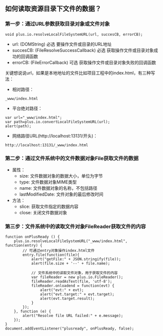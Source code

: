 ## 如何读取资源目录下文件的数据？

### 第一步：通过URL参数获取目录对象或文件对象
```
void plus.io.resolveLocalFileSystemURL(url, succesCB, errorCB);
```
- url: (DOMString) 必选 要操作文件或目录的URL地址
- succesCB: (FileResolveSuccessCallback) 必选 获取操作文件或目录对象成功的回调函数
- errorCB: (FileErrorCallback) 可选 获取操作文件或目录对象失败的回调函数

关键想说说url，如果是本地地址的文件比如项目工程中的index.html，有三种写法：

- 相对路径：
```
_www/index.html
```

- 平台绝对路径：
```
var url="_www/index.html";
var path=plus.io.convertLocalFileSystemURL(url);
alert(path);
```

- 网络路径URL(http://localhost:13131/开头)：
```
http://localhost:13131/_www/index.html
```

### 第二步：通过文件系统中的文件数据对象File获取文件的数据
- 属性：
  - size: 文件数据对象的数据大小，单位为字节
  - type: 文件数据对象MIME类型
  - name: 文件数据对象的名称，不包括路径
  - lastModifiedDate: 文件对象的最后修改时间
- 方法：
  - slice: 获取文件指定的数据内容
  - close: 关闭文件数据对象
  
### 第三步：文件系统中的读取文件对象FileReader获取文件的内容
  
```
function onPlusReady () {
	plus.io.resolveLocalFileSystemURL("_www/index.html", function(entry) {
		// 可通过entry对象操作index.html文件 
		entry.file(function(file){	
			alert("getFile:" + JSON.stringify(file));
			alert(file.size + '--' + file.name);
			
			// 文件系统中的读取文件对象，用于获取文件的内容
			var fileReader = new plus.io.FileReader();	
			fileReader.readAsText(file, 'utf-8');
			fileReader.onloadend = function(evt) {
				alert("evt:" + evt);
				alert("evt.target:" + evt.target);
				alert(evt.target.result);
			}		
		});
	}, function (e) {
		alert("Resolve file URL failed:" + e.message);
	});
}
document.addEventListener("plusready", onPlusReady, false);
```